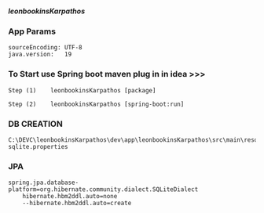 ##### leonbookinsKarpathos


### App Params 

    sourceEncoding: UTF-8 
    java.version:   19     



### To Start   use Spring boot  maven plug in in idea   >>>   
    Step (1)    leonbookinsKarpathos [package]

    Step (2)    leonbookinsKarpathos [spring-boot:run]   


### DB CREATION

 
    C:\DEVC\leonbookinsKarpathos\dev\app\leonbookinsKarpathos\src\main\resources\persistence-sqlite.properties

### JPA 
    
    spring.jpa.database-platform=org.hibernate.community.dialect.SQLiteDialect
        hibernate.hbm2ddl.auto=none
        --hibernate.hbm2ddl.auto=create



